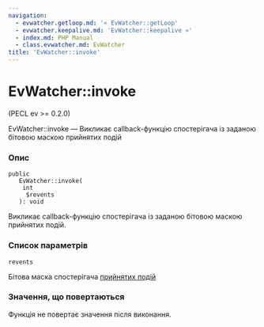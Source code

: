 ```yaml
---
navigation:
  - evwatcher.getloop.md: '« EvWatcher::getLoop'
  - evwatcher.keepalive.md: 'EvWatcher::keepalive »'
  - index.md: PHP Manual
  - class.evwatcher.md: EvWatcher
title: 'EvWatcher::invoke'
---
```

# EvWatcher::invoke

(PECL ev >= 0.2.0)

EvWatcher::invoke — Викликає callback-функцію спостерігача із заданою бітовою маскою прийнятих подій

### Опис

```methodsynopsis
public
   EvWatcher::invoke(
    int
     $revents
   ): void
```

Викликає callback-функцію спостерігача із заданою бітовою маскою прийнятих подій.

### Список параметрів

`revents`

Бітова маска спостерігача [прийнятих подій](class.ev.html#ev.constants.watcher-revents)

### Значення, що повертаються

Функція не повертає значення після виконання.
